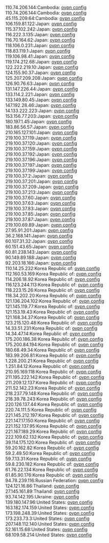 110.74.206.144:Cambodia: [ovpn config](vpn/110_74_206_144.ovpn)  
110.74.206.144:Cambodia: [ovpn config](vpn/110_74_206_144.ovpn)  
45.115.209.64:Cambodia: [ovpn config](vpn/45_115_209_64.ovpn)  
106.159.81.122:Japan: [ovpn config](vpn/106_159_81_122.ovpn)  
115.37.102.242:Japan: [ovpn config](vpn/115_37_102_242.ovpn)  
116.222.3.135:Japan: [ovpn config](vpn/116_222_3_135.ovpn)  
116.70.164.62:Japan: [ovpn config](vpn/116_70_164_62.ovpn)  
118.106.0.231:Japan: [ovpn config](vpn/118_106_0_231.ovpn)  
118.83.119.1:Japan: [ovpn config](vpn/118_83_119_1.ovpn)  
119.106.98.41:Japan: [ovpn config](vpn/119_106_98_41.ovpn)  
119.174.212.68:Japan: [ovpn config](vpn/119_174_212_68.ovpn)  
122.222.219.10:Japan: [ovpn config](vpn/122_222_219_10.ovpn)  
124.155.90.37:Japan: [ovpn config](vpn/124_155_90_37.ovpn)  
125.207.209.208:Japan: [ovpn config](vpn/125_207_209_208.ovpn)  
126.90.76.63:Japan: [ovpn config](vpn/126_90_76_63.ovpn)  
131.147.226.44:Japan: [ovpn config](vpn/131_147_226_44.ovpn)  
133.114.2.221:Japan: [ovpn config](vpn/133_114_2_221.ovpn)  
133.149.80.45:Japan: [ovpn config](vpn/133_149_80_45.ovpn)  
147.192.28.46:Japan: [ovpn config](vpn/147_192_28_46.ovpn)  
14.133.222.223:Japan: [ovpn config](vpn/14_133_222_223.ovpn)  
153.156.77.203:Japan: [ovpn config](vpn/153_156_77_203.ovpn)  
180.197.1.45:Japan: [ovpn config](vpn/180_197_1_45.ovpn)  
183.86.56.57:Japan: [ovpn config](vpn/183_86_56_57.ovpn)  
210.165.127.101:Japan: [ovpn config](vpn/210_165_127_101.ovpn)  
219.100.37.119:Japan: [ovpn config](vpn/219_100_37_119.ovpn)  
219.100.37.120:Japan: [ovpn config](vpn/219_100_37_120.ovpn)  
219.100.37.159:Japan: [ovpn config](vpn/219_100_37_159.ovpn)  
219.100.37.192:Japan: [ovpn config](vpn/219_100_37_192.ovpn)  
219.100.37.196:Japan: [ovpn config](vpn/219_100_37_196.ovpn)  
219.100.37.197:Japan: [ovpn config](vpn/219_100_37_197.ovpn)  
219.100.37.199:Japan: [ovpn config](vpn/219_100_37_199.ovpn)  
219.100.37.2:Japan: [ovpn config](vpn/219_100_37_2.ovpn)  
219.100.37.201:Japan: [ovpn config](vpn/219_100_37_201.ovpn)  
219.100.37.209:Japan: [ovpn config](vpn/219_100_37_209.ovpn)  
219.100.37.213:Japan: [ovpn config](vpn/219_100_37_213.ovpn)  
219.100.37.60:Japan: [ovpn config](vpn/219_100_37_60.ovpn)  
219.100.37.63:Japan: [ovpn config](vpn/219_100_37_63.ovpn)  
219.100.37.83:Japan: [ovpn config](vpn/219_100_37_83.ovpn)  
219.100.37.85:Japan: [ovpn config](vpn/219_100_37_85.ovpn)  
219.100.37.87:Japan: [ovpn config](vpn/219_100_37_87.ovpn)  
219.100.69.89:Japan: [ovpn config](vpn/219_100_69_89.ovpn)  
27.95.91.201:Japan: [ovpn config](vpn/27_95_91_201.ovpn)  
36.2.168.141:Japan: [ovpn config](vpn/36_2_168_141.ovpn)  
60.107.31.32:Japan: [ovpn config](vpn/60_107_31_32.ovpn)  
60.151.43.65:Japan: [ovpn config](vpn/60_151_43_65.ovpn)  
60.81.238.143:Japan: [ovpn config](vpn/60_81_238_143.ovpn)  
90.149.89.188:Japan: [ovpn config](vpn/90_149_89_188.ovpn)  
92.203.18.166:Japan: [ovpn config](vpn/92_203_18_166.ovpn)  
110.14.25.232:Korea Republic of: [ovpn config](vpn/110_14_25_232.ovpn)  
112.160.53.169:Korea Republic of: [ovpn config](vpn/112_160_53_169.ovpn)  
114.206.18.92:Korea Republic of: [ovpn config](vpn/114_206_18_92.ovpn)  
116.123.244.113:Korea Republic of: [ovpn config](vpn/116_123_244_113.ovpn)  
118.223.15.26:Korea Republic of: [ovpn config](vpn/118_223_15_26.ovpn)  
118.34.202.20:Korea Republic of: [ovpn config](vpn/118_34_202_20.ovpn)  
121.136.204.102:Korea Republic of: [ovpn config](vpn/121_136_204_102.ovpn)  
121.145.119.77:Korea Republic of: [ovpn config](vpn/121_145_119_77.ovpn)  
121.153.19.43:Korea Republic of: [ovpn config](vpn/121_153_19_43.ovpn)  
121.168.34.37:Korea Republic of: [ovpn config](vpn/121_168_34_37.ovpn)  
123.215.120.48:Korea Republic of: [ovpn config](vpn/123_215_120_48.ovpn)  
14.33.51.231:Korea Republic of: [ovpn config](vpn/14_33_51_231.ovpn)  
14.34.47.14:Korea Republic of: [ovpn config](vpn/14_34_47_14.ovpn)  
175.200.186.38:Korea Republic of: [ovpn config](vpn/175_200_186_38.ovpn)  
175.200.84.194:Korea Republic of: [ovpn config](vpn/175_200_84_194.ovpn)  
180.68.49.34:Korea Republic of: [ovpn config](vpn/180_68_49_34.ovpn)  
183.99.206.81:Korea Republic of: [ovpn config](vpn/183_99_206_81.ovpn)  
1.228.200.21:Korea Republic of: [ovpn config](vpn/1_228_200_21.ovpn)  
1.251.84.12:Korea Republic of: [ovpn config](vpn/1_251_84_12.ovpn)  
210.95.169.118:Korea Republic of: [ovpn config](vpn/210_95_169_118.ovpn)  
211.195.222.142:Korea Republic of: [ovpn config](vpn/211_195_222_142.ovpn)  
211.209.12.137:Korea Republic of: [ovpn config](vpn/211_209_12_137.ovpn)  
211.52.142.23:Korea Republic of: [ovpn config](vpn/211_52_142_23.ovpn)  
218.237.79.148:Korea Republic of: [ovpn config](vpn/218_237_79_148.ovpn)  
218.39.78.243:Korea Republic of: [ovpn config](vpn/218_39_78_243.ovpn)  
220.126.137.44:Korea Republic of: [ovpn config](vpn/220_126_137_44.ovpn)  
220.74.111.5:Korea Republic of: [ovpn config](vpn/220_74_111_5.ovpn)  
221.145.212.197:Korea Republic of: [ovpn config](vpn/221_145_212_197.ovpn)  
221.147.17.150:Korea Republic of: [ovpn config](vpn/221_147_17_150.ovpn)  
221.152.137.95:Korea Republic of: [ovpn config](vpn/221_152_137_95.ovpn)  
221.167.189.29:Korea Republic of: [ovpn config](vpn/221_167_189_29.ovpn)  
222.109.62.132:Korea Republic of: [ovpn config](vpn/222_109_62_132.ovpn)  
39.114.175.120:Korea Republic of: [ovpn config](vpn/39_114_175_120.ovpn)  
59.20.162.82:Korea Republic of: [ovpn config](vpn/59_20_162_82.ovpn)  
59.2.49.50:Korea Republic of: [ovpn config](vpn/59_2_49_50.ovpn)  
59.7.13.31:Korea Republic of: [ovpn config](vpn/59_7_13_31.ovpn)  
59.8.230.182:Korea Republic of: [ovpn config](vpn/59_8_230_182.ovpn)  
61.76.22.134:Korea Republic of: [ovpn config](vpn/61_76_22_134.ovpn)  
61.85.90.176:Korea Republic of: [ovpn config](vpn/61_85_90_176.ovpn)  
94.78.239.116:Russian Federation: [ovpn config](vpn/94_78_239_116.ovpn)  
124.121.16.86:Thailand: [ovpn config](vpn/124_121_16_86.ovpn)  
27.145.161.89:Thailand: [ovpn config](vpn/27_145_161_89.ovpn)  
93.74.142.195:Ukraine: [ovpn config](vpn/93_74_142_195.ovpn)  
139.180.147.96:United States: [ovpn config](vpn/139_180_147_96.ovpn)  
163.182.174.159:United States: [ovpn config](vpn/163_182_174_159.ovpn)  
173.198.248.39:United States: [ovpn config](vpn/173_198_248_39.ovpn)  
173.233.73.3:United States: [ovpn config](vpn/173_233_73_3.ovpn)  
207.148.112.140:United States: [ovpn config](vpn/207_148_112_140.ovpn)  
52.161.15.68:United States: [ovpn config](vpn/52_161_15_68.ovpn)  
68.109.58.214:United States: [ovpn config](vpn/68_109_58_214.ovpn)  
